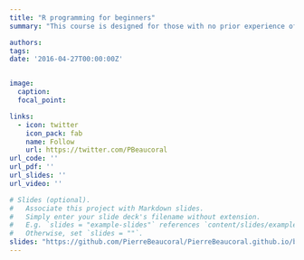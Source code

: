 ```yaml
---
title: "R programming for beginners"
summary: "This course is designed for those with no prior experience of data analysis. This 18-hour course on R covers loading datasets, performing basic statistics, and creating data visualizations. The course is divided into 6 3-hour sessions."

authors: 
tags:
date: '2016-04-27T00:00:00Z'


image:
  caption:
  focal_point: 

links:
  - icon: twitter
    icon_pack: fab
    name: Follow
    url: https://twitter.com/PBeaucoral
url_code: ''
url_pdf: ''
url_slides: ''
url_video: ''

# Slides (optional).
#   Associate this project with Markdown slides.
#   Simply enter your slide deck's filename without extension.
#   E.g. `slides = "example-slides"` references `content/slides/example-slides.md`.
#   Otherwise, set `slides = ""`.
slides: "https://github.com/PierreBeaucoral/PierreBeaucoral.github.io/blob/main/content/teachings/R%20for%20beginners/CoursR.html"
---
```

